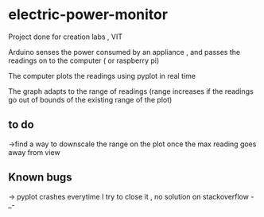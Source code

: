 electric-power-monitor
======================

Project done for creation labs , VIT

Arduino senses the power consumed by an appliance , and passes the readings on to the computer ( or raspberry pi)

The computer plots the readings using pyplot in real time

The graph adapts to the range of readings (range increases if the readings go out of bounds of the existing range of the plot)

to do
-----

->find a way to downscale the range on the plot once the max reading goes away from view

Known bugs
----------

-> pyplot crashes everytime I try to close it , no solution on stackoverflow -_-

